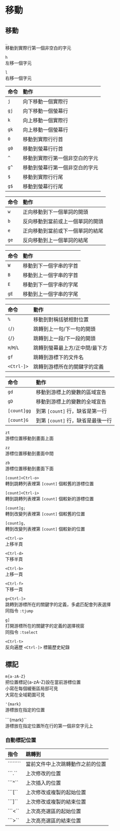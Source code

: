 # 移動

## 移動

`_`  
移動到實際行第一個非空白的字元

`h`  
左移一個字元

`l`  
右移一個字元

| 命令 | 動作 |
| :--- | :--- |
| `j` | 向下移動一個實際行 |
| `gj` | 向下移動一個螢幕行 |
| `k` | 向上移動一個實際行 |
| `gk` | 向上移動一個螢幕行 |
| `0` | 移動到實際行行首 |
| `g0` | 移動到螢幕行行首 |
| `^` | 移動到實際行第一個非空白的字元 |
| `g^` | 移動到螢幕行第一個非空白的字元 |
| `$` | 移動到實際行行尾 |
| `g$` | 移動到螢幕行行尾 |

| 命令 | 動作 |
| :--- | :--- |
| `w` | 正向移動到下一個單詞的開頭 |
| `b` | 反向移動到當前或上一個單詞的開頭 |
| `e` | 正向移動到當前或下一個單詞的結尾 |
| `ge` | 反向移動到上一個單詞的結尾 |

| 命令 | 動作 |
| :--- | :--- |
| `W` | 移動到下一個字串的字首 |
| `B` | 移動到上一個字串的字首 |
| `E` | 移動到下一個字串的字尾 |
| `gE` | 移動到上一個字串的字尾 |

| 命令 | 動作 |
| :--- | :--- |
| `%` | 移動到對稱括號相對位置 |
| `(`/`)` | 跳轉到上一句/下一句的開頭 |
| `{`/`}` | 跳轉到上一段/下一段的開頭 |
| `H`/`M`/`L` | 跳轉到螢幕最上方/正中間/最下方 |
| `gf` | 跳轉到游標下的文件名 |
| `<Ctrl-]>` | 跳轉到游標所在的關鍵字的定義 |

| 命令 | 動作 |
| :--- | :--- |
| `gd` | 移動到游標上的變數的區域宣告 |
| `gD` | 移動到游標上的變數的全域宣告 |
| `[count]gg` | 到第 `[count]` 行，缺省是第一行 |
| `[count]G` | 到第 `[count]` 行，缺省是最後一行 |

`zt`  
游標位置移動到畫面上面

`zz`  
游標位置移動到畫面中間

`zb`  
游標位置移動到畫面下面

`[count]<Ctrl-o>`  
轉到跳轉列表裡第 `[count]` 個較舊的游標位置

`[count]<Ctrl-i>`  
轉到跳轉列表裡第 `[count]` 個較新的游標位置

`[count]g;`  
轉到改變列表裡第 `[count]` 個較舊的位置

`[count]g,`  
轉到改變列表裡第 `[count]` 個較新的位置

`<Ctrl-u>`   
上移半頁

`<Ctrl-d>`  
下移半頁

`<Ctrl-b>`  
上移一頁

`<Ctrl-f>`  
下移一頁

`g<Ctrl-]>`  
跳轉到游標所在的關鍵字的定義，多處匹配會列表選擇  
同指令 `:tjump`

`g]`  
打開游標所在的關鍵字的定義的選擇視窗  
同指令 `:tselect`

`<Ctrl-t>`  
反向遍歷 `<Ctrl-]>` 標籤歷史紀錄

## 標記

`m{a-zA-Z}`  
把位置標記{a-zA-Z}設在當前游標位置  
小寫在每個緩衝區局部可見  
大寫在全域範圍可見

`'{mark}`  
游標放在指定的位置

```{mark}``  
游標放在指定位置所在行的第一個非空字元上

### 自動標記位置

| 指令 | 跳轉到 |
| :--- | :--- |
| ```````` | 當前文件中上次跳轉動作之前的位置 |
| ```.`` | 上次修改的位置 |
| ```^`` | 上次插入的位置 |
| ```[`` | 上次修改或複製的起始位置 |
| ```]`` | 上次修改或複製的結束位置 |
| ```<`` | 上次高亮選區的起始位置 |
| ```>`` | 上次高亮選區的結束位置 |

